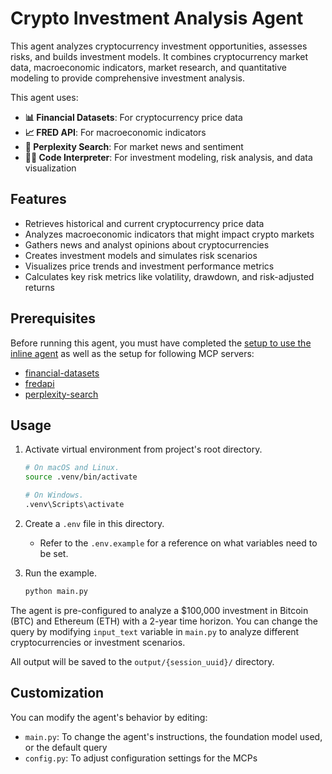 # Crypto Investment Analysis Agent

This agent analyzes cryptocurrency investment opportunities, assesses risks, and builds investment models. It combines cryptocurrency market data, macroeconomic indicators, market research, and quantitative modeling to provide comprehensive investment analysis.

This agent uses:

- **📊 Financial Datasets**: For cryptocurrency price data
- **📈 FRED API**: For macroeconomic indicators
- **🔎 Perplexity Search**: For market news and sentiment
- **👨‍💻 Code Interpreter**: For investment modeling, risk analysis, and data visualization

## Features

- Retrieves historical and current cryptocurrency price data
- Analyzes macroeconomic indicators that might impact crypto markets
- Gathers news and analyst opinions about cryptocurrencies
- Creates investment models and simulates risk scenarios
- Visualizes price trends and investment performance metrics
- Calculates key risk metrics like volatility, drawdown, and risk-adjusted returns

## Prerequisites

Before running this agent, you must have completed the [setup to use the inline agent](../../mcp_servers) as well as the setup for following MCP servers:

- [financial-datasets](../../mcp_servers/financial-datasets)
- [fredapi](../../mcp_servers/fredapi)
- [perplexity-search](../../mcp_servers/perplexity-search)

## Usage

1. Activate virtual environment from project's root directory.

   ```bash
   # On macOS and Linux.
   source .venv/bin/activate
   ```

   ```bash
   # On Windows.
   .venv\Scripts\activate
   ```

2. Create a `.env` file in this directory.

   - Refer to the `.env.example` for a reference on what variables need to be set.

3. Run the example.

   ```bash
   python main.py
   ```

The agent is pre-configured to analyze a $100,000 investment in Bitcoin (BTC) and Ethereum (ETH) with a 2-year time horizon. You can change the query by modifying `input_text` variable in `main.py` to analyze different cryptocurrencies or investment scenarios.

All output will be saved to the `output/{session_uuid}/` directory.

## Customization

You can modify the agent's behavior by editing:

- `main.py`: To change the agent's instructions, the foundation model used, or the default query
- `config.py`: To adjust configuration settings for the MCPs
